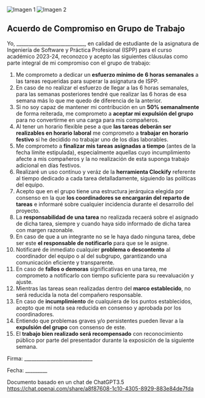 ﻿<div style={{ display: 'flex' }}>
  <img src="/img/TalentLOGO.png" alt="Imagen 1" style={{ width: '50%', height: 'auto' }} />
  <img src="/img/USLOGO.png" alt="Imagen 2" style={{ width: '30%', height: '30%' }} />
</div>

## **Acuerdo de Compromiso en Grupo de Trabajo**


Yo, \_\_\_\_\_\_\_\_\_\_\_\_\_\_\_\_\_\_\_\_\_\_\_\_\_\_\_\_, en calidad de estudiante de la asignatura de Ingeniería de Software y Práctica Profesional (ISPP) para el curso académico 2023-24, reconozco y acepto las siguientes cláusulas como parte integral de mi compromiso con el grupo de trabajo:

1. Me comprometo a dedicar un **esfuerzo mínimo de** **6 horas semanales** a las tareas requeridas para superar la asignatura de ISPP.
1. En caso de no realizar el esfuerzo de llegar a las 6 horas semanales, para las semanas posteriores tendré que realizar las 6 horas de esa semana más lo que me quedo de diferencia de la anterior.
1. Si no soy capaz de mantener mi contribución en un **50% semanalmente** de forma reiterada, me comprometo a **aceptar mi expulsión del grupo** para no convertirme en una carga para mis compañeros.
1. Al tener un horario flexible pese a que **las tareas deberán ser realizables en horario laboral** me comprometo a **trabajar en horario festivo** si he decidido no trabajar uno de los días laborables.
1. Me comprometo a **finalizar mis tareas asignadas a tiempo** (antes de la fecha límite estipulada), especialmente aquellas cuyo incumplimiento afecte a mis compañeros y la no realización de esta suponga trabajo adicional en días festivos.
1. Realizaré un uso contínuo y veráz de la **herramienta Clockify** referente al tiempo dedicado a cada tarea detalladamente, siguiendo las políticas del equipo.
1. Acepto que en el grupo tiene una estructura jerárquica elegida por consenso en la que **los coordinadores se encargarán del reparto de tareas** e informaré sobre cualquier incidencia durante el desarrollo del proyecto.
1. La **responsabilidad de una tarea** no realizada recaerá sobre el asignado de dicha tarea, siempre y cuando haya sido informado de dicha tarea con margen razonable.
1. En caso de que a un integrante no se le haya dado ninguna tarea, debe ser este **el responsable de notificarlo** para que se le asigne.
1. Notificaré de inmediato cualquier **problema o descontento** al coordinador del equipo o al del subgrupo, garantizando una comunicación eficiente y transparente.
1. En caso de **fallos o demoras** significativas en una tarea, me comprometo a notificarlo con tiempo suficiente para su reevaluación y ajuste.
1. Mientras las tareas sean realizadas dentro del **marco establecido**, no será reducida la nota del compañero responsable.
1. En caso de **incumplimiento** de cualquiera de los puntos establecidos, acepto que mi nota sea reducida en consenso y aprobada por los coordinadores.
1. Entiendo que problemas graves y/o persistentes pueden llevar a la **expulsión del grupo** con consenso de este.
1. El **trabajo bien realizado será recompensado** con reconocimiento público por parte del presentador durante la exposición de la siguiente semana.



Firma: \_\_\_\_\_\_\_\_\_\_\_\_\_\_\_\_\_\_\_\_\_\_\_\_\_\_\_\_

Fecha: \_\_\_\_\_\_\_\_\_

Documento basado en un chat de ChatGPT3.5 <https://chat.openai.com/share/a8f87608-1c10-4305-8929-883e84de7fda>
